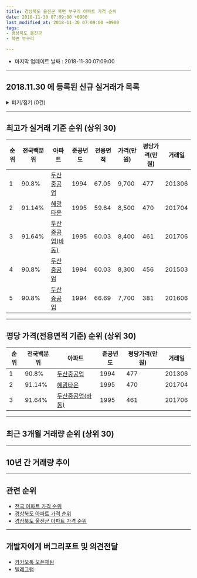 ```yaml
---
title: 경상북도 울진군 북면 부구리 아파트 가격 순위
date: 2018-11-30 07:09:00 +0900
last_modified_at: 2018-11-30 07:09:00 +0900
tags:
- 경상북도 울진군
- 북면 부구리

---
```


* 마지막 업데이트 날짜 : 2018-11-30 07:09:00

---

## 2018.11.30 에 등록된 신규 실거래가 목록

<details>
<summary>펴기/접기 (0건)</summary>
<div markdown="1">

|아파트|전국백분위|준공년도|전용면적|가격(만원)|평당가격(만원)|거래일|
|---|---|---|---|---|---|---|
|없음|||||||


</div>
</details>

---

## 최고가 실거래 기준 순위 (상위 30)


|순위|전국백분위|아파트|준공년도|전용면적|가격(만원)|평당가격(만원)|거래일|
|---|---|---|---|---|---|---|---|
|1|90.8%|[두산중공업](https://search.naver.com/search.naver?query=%EA%B2%BD%EC%83%81%EB%B6%81%EB%8F%84+%EC%9A%B8%EC%A7%84%EA%B5%B0+%EB%B6%81%EB%A9%B4+%EB%B6%80%EA%B5%AC%EB%A6%AC+%EB%91%90%EC%82%B0%EC%A4%91%EA%B3%B5%EC%97%85)|1994|67.05|9,700|477|201306|
|2|91.14%|[혜광타운](https://search.naver.com/search.naver?query=%EA%B2%BD%EC%83%81%EB%B6%81%EB%8F%84+%EC%9A%B8%EC%A7%84%EA%B5%B0+%EB%B6%81%EB%A9%B4+%EB%B6%80%EA%B5%AC%EB%A6%AC+%ED%98%9C%EA%B4%91%ED%83%80%EC%9A%B4)|1995|59.64|8,500|470|201704|
|3|91.64%|[두산중공업(바동)](https://search.naver.com/search.naver?query=%EA%B2%BD%EC%83%81%EB%B6%81%EB%8F%84+%EC%9A%B8%EC%A7%84%EA%B5%B0+%EB%B6%81%EB%A9%B4+%EB%B6%80%EA%B5%AC%EB%A6%AC+%EB%91%90%EC%82%B0%EC%A4%91%EA%B3%B5%EC%97%85%28%EB%B0%94%EB%8F%99%29)|1995|60.03|8,400|461|201706|
|4|90.8%|[두산중공업](https://search.naver.com/search.naver?query=%EA%B2%BD%EC%83%81%EB%B6%81%EB%8F%84+%EC%9A%B8%EC%A7%84%EA%B5%B0+%EB%B6%81%EB%A9%B4+%EB%B6%80%EA%B5%AC%EB%A6%AC+%EB%91%90%EC%82%B0%EC%A4%91%EA%B3%B5%EC%97%85)|1994|60.03|8,300|456|201503|
|5|90.8%|[두산중공업](https://search.naver.com/search.naver?query=%EA%B2%BD%EC%83%81%EB%B6%81%EB%8F%84+%EC%9A%B8%EC%A7%84%EA%B5%B0+%EB%B6%81%EB%A9%B4+%EB%B6%80%EA%B5%AC%EB%A6%AC+%EB%91%90%EC%82%B0%EC%A4%91%EA%B3%B5%EC%97%85)|1994|66.69|7,700|381|201606|


---

## 평당 가격(전용면적 기준) 순위 (상위 30)


|순위|전국백분위|아파트|준공년도|평당가격(만원)|거래일|
|---|---|---|---|---|---|
|1|90.8%|[두산중공업](https://search.naver.com/search.naver?query=%EA%B2%BD%EC%83%81%EB%B6%81%EB%8F%84+%EC%9A%B8%EC%A7%84%EA%B5%B0+%EB%B6%81%EB%A9%B4+%EB%B6%80%EA%B5%AC%EB%A6%AC+%EB%91%90%EC%82%B0%EC%A4%91%EA%B3%B5%EC%97%85)|1994|477|201306|
|2|91.14%|[혜광타운](https://search.naver.com/search.naver?query=%EA%B2%BD%EC%83%81%EB%B6%81%EB%8F%84+%EC%9A%B8%EC%A7%84%EA%B5%B0+%EB%B6%81%EB%A9%B4+%EB%B6%80%EA%B5%AC%EB%A6%AC+%ED%98%9C%EA%B4%91%ED%83%80%EC%9A%B4)|1995|470|201704|
|3|91.64%|[두산중공업(바동)](https://search.naver.com/search.naver?query=%EA%B2%BD%EC%83%81%EB%B6%81%EB%8F%84+%EC%9A%B8%EC%A7%84%EA%B5%B0+%EB%B6%81%EB%A9%B4+%EB%B6%80%EA%B5%AC%EB%A6%AC+%EB%91%90%EC%82%B0%EC%A4%91%EA%B3%B5%EC%97%85%28%EB%B0%94%EB%8F%99%29)|1995|461|201706|


---

## 최근 3개월 거래량 순위 (상위 30)


<div style="width:100%;">
    <canvas id="deal_count_ranking" height="250"></canvas>
</div>


<script>
new Chart(document.getElementById("deal_count_ranking"), {
    type: 'horizontalBar',
    data: {
        labels: ['혜광타운', '두산중공업'],
        datasets: [{
            label: '실거래 수',
            data: [2, 1],
            borderColor: "rgba(255, 0, 128, 1)",
            backgroundColor: "rgba(255, 0, 128, 0.5)",
            fill: false,
        }]
    },
    options: {
        responsive: true,
        title: {
            display: true,
            text: '최근 3개월 거래량 순위'
        },
        tooltips: {
            mode: 'index',
            intersect: false,
            callbacks: {
                title: function(tooltipItems, data) {
                    return "실거래 수:";
                },
                label: function(tooltipItem, data) {
                    return data.labels[tooltipItem.index] + ": " + tooltipItem.xLabel;
                }
            }
        },
        hover: {
            mode: 'nearest',
            intersect: true
        },
        scales: {
            xAxes: [{
                display: true,
                scaleLabel: {
                    display: true,
                    labelString: '실거래 수'
                },
                ticks: {
                    suggestedMin: 0,
                }
            }],
            yAxes: [{
                display: true,
                ticks: {
                    autoSkip: false,
                    callback: function(value, index, values) {
                        if (value.length > 15)
                            return value.substr(0, 13) + "...";
                        else
                            return value;
                    }
                },
                scaleLabel: {
                    display: false,
                }
            }]
        }
    }
});

</script>


---

## 10년 간 거래량 추이


<div style="width:100%;">
    <canvas id="deal_progress" height="250"></canvas>
</div>

<script>
new Chart(document.getElementById("deal_progress"), {
    type: 'line',
    data: {
        labels: ['200811','200812','200901','200902','200903','200904','200905','200906','200907','200908','200909','200910','200911','200912','201001','201002','201003','201004','201005','201006','201007','201008','201009','201010','201011','201012','201101','201102','201103','201104','201105','201106','201107','201108','201109','201110','201111','201112','201201','201202','201203','201204','201205','201206','201207','201208','201209','201210','201211','201212','201301','201302','201303','201304','201305','201306','201307','201308','201309','201310','201311','201312','201401','201402','201403','201404','201405','201406','201407','201408','201409','201410','201411','201412','201501','201502','201503','201504','201505','201506','201507','201508','201509','201510','201511','201512','201601','201602','201603','201604','201605','201606','201607','201608','201609','201610','201611','201612','201701','201702','201703','201704','201705','201706','201707','201708','201709','201710','201711','201712','201801','201802','201803','201804','201805','201806','201807','201808','201809','201810','201811'],
        datasets: [{
            label: '실거래 수',
            pointRadius: 1,
            data: [0, 2, 0, 0, 0, 3, 1, 2, 0, 5, 0, 3, 4, 0, 2, 4, 1, 1, 3, 1, 3, 1, 1, 2, 4, 3, 1, 3, 2, 0, 0, 0, 1, 2, 1, 1, 3, 4, 2, 2, 4, 2, 3, 3, 4, 1, 1, 1, 1, 2, 1, 0, 1, 2, 2, 3, 1, 1, 3, 2, 2, 1, 4, 1, 2, 1, 3, 7, 1, 1, 1, 5, 0, 2, 1, 1, 3, 1, 4, 2, 1, 3, 1, 3, 4, 2, 1, 3, 0, 2, 2, 2, 1, 1, 1, 1, 3, 2, 2, 1, 0, 3, 2, 2, 1, 1, 2, 0, 2, 0, 1, 0, 3, 0, 1, 0, 0, 1, 1, 0, 2],
            borderColor: "rgba(255, 201, 14, 1)",
            backgroundColor: "rgba(255, 201, 14, 0.5)",
            fill: true,
        }]
    },
    options: {
        responsive: true,
        title: {
            display: true,
            text: '10년간 거래량 추이'
        },
        tooltips: {
            mode: 'index',
            intersect: false,
        },
        hover: {
            mode: 'nearest',
            intersect: true
        },
        scales: {
            xAxes: [{
                display: true,
                scaleLabel: {
                    display: true,
                    labelString: '년/월'
                }
            }],
            yAxes: [{
                display: true,
                ticks: {
                    suggestedMin: 0,
                },
                scaleLabel: {
                    display: true,
                    labelString: '실거래 수'
                }
            }]
        }
    }
});

</script>


---

## 관련 순위

- [전국 아파트 가격 순위](https://inasie.github.io/apt-ranking/전국)
- [경상북도 아파트 가격 순위](https://inasie.github.io/apt-ranking/경상북도)
- [경상북도 울진군 아파트 가격 순위](https://inasie.github.io/apt-ranking/경상북도-울진군)


---

## 개발자에게 버그리포트 및 의견전달

- [카카오톡 오픈채팅](https://open.kakao.com/o/gLJUAP4)
- [텔레그램](https://t.me/inasie)

